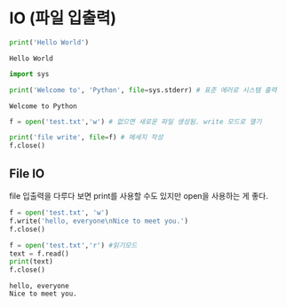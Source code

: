 # IO (파일 입출력) 


```python
print('Hello World')
```

    Hello World
    


```python
import sys
```


```python
print('Welcome to', 'Python', file=sys.stderr) # 표준 에러로 시스템 출력 
```

    Welcome to Python
    


```python
f = open('test.txt','w') # 없으면 새로운 파일 생성됨. write 모드로 열기
```


```python
print('file write', file=f) # 메세지 작성 
f.close()
```

## File IO
file 입출력을 다루다 보면 print를 사용할 수도 있지만 open을 사용하는 게 좋다. 


```python
f = open('test.txt', 'w')
f.write('hello, everyone\nNice to meet you.')
f.close() 
```


```python
f = open('test.txt','r') #읽기모드
text = f.read()
print(text)
f.close()
```

    hello, everyone
    Nice to meet you.
    
